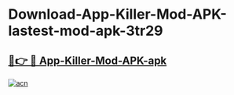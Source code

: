 # Download-App-Killer-Mod-APK-lastest-mod-apk-3tr29

<h2><a href="https://apkcomod.com?title=App-Killer-Mod-APK">🔗👉 🔴 App-Killer-Mod-APK-apk </a></h2>

[![acn](https://github.com/user-attachments/assets/0f9c940e-d8b0-45ae-aac7-cd30a18b3e1c)](https://apkcomod.com?title=App-Killer-Mod-APK)
